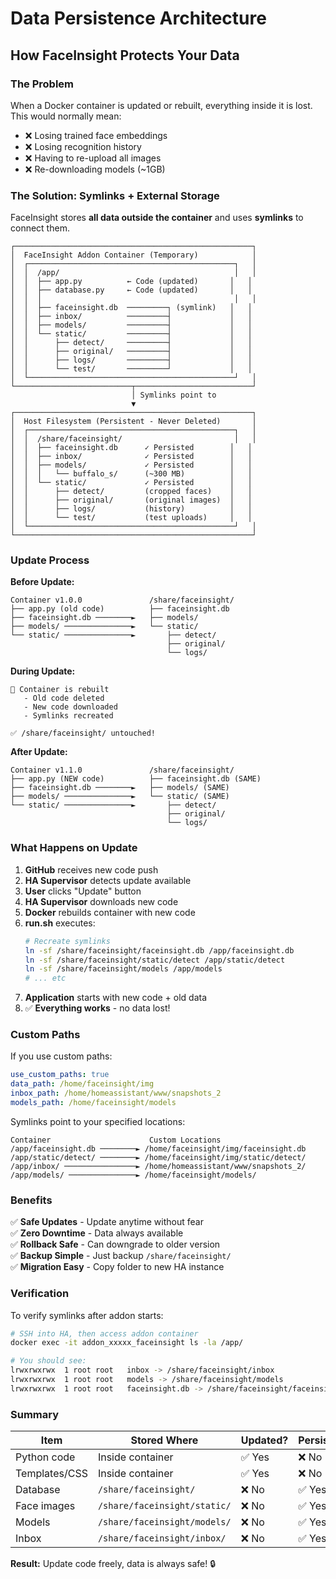 # Data Persistence Architecture

## How FaceInsight Protects Your Data

### The Problem

When a Docker container is updated or rebuilt, everything inside it is lost. This would normally mean:
- ❌ Losing trained face embeddings
- ❌ Losing recognition history
- ❌ Having to re-upload all images
- ❌ Re-downloading models (~1GB)

### The Solution: Symlinks + External Storage

FaceInsight stores **all data outside the container** and uses **symlinks** to connect them.

```
┌─────────────────────────────────────────────────────┐
│  FaceInsight Addon Container (Temporary)            │
│  ┌──────────────────────────────────────────────┐   │
│  │  /app/                                       │   │
│  │  ├── app.py          ← Code (updated)       │   │
│  │  ├── database.py     ← Code (updated)       │   │
│  │  │                                           │   │
│  │  ├── faceinsight.db  ─────────┐ (symlink)   │   │
│  │  ├── inbox/          ─────────┤             │   │
│  │  ├── models/         ─────────┤             │   │
│  │  └── static/         ─────────┤             │   │
│  │      ├── detect/     ─────────┤             │   │
│  │      ├── original/   ─────────┤             │   │
│  │      ├── logs/       ─────────┤             │   │
│  │      └── test/       ─────────┘             │   │
│  └──────────────────────────────────────────────┘   │
└──────────────────────────┬──────────────────────────┘
                           │ Symlinks point to
                           ▼
┌─────────────────────────────────────────────────────┐
│  Host Filesystem (Persistent - Never Deleted)       │
│  ┌──────────────────────────────────────────────┐   │
│  │  /share/faceinsight/                         │   │
│  │  ├── faceinsight.db      ✓ Persisted        │   │
│  │  ├── inbox/              ✓ Persisted        │   │
│  │  ├── models/             ✓ Persisted        │   │
│  │  │   └── buffalo_s/      (~300 MB)          │   │
│  │  └── static/             ✓ Persisted        │   │
│  │      ├── detect/         (cropped faces)    │   │
│  │      ├── original/       (original images)  │   │
│  │      ├── logs/           (history)          │   │
│  │      └── test/           (test uploads)     │   │
│  └──────────────────────────────────────────────┘   │
└─────────────────────────────────────────────────────┘
```

### Update Process

**Before Update:**
```
Container v1.0.0               /share/faceinsight/
├── app.py (old code)          ├── faceinsight.db
├── faceinsight.db ────────►   ├── models/
├── models/ ───────────────►   └── static/
└── static/ ───────────────►       ├── detect/
                                   ├── original/
                                   └── logs/
```

**During Update:**
```
🔄 Container is rebuilt
   - Old code deleted
   - New code downloaded
   - Symlinks recreated
   
✅ /share/faceinsight/ untouched!
```

**After Update:**
```
Container v1.1.0               /share/faceinsight/
├── app.py (NEW code)          ├── faceinsight.db (SAME)
├── faceinsight.db ────────►   ├── models/ (SAME)
├── models/ ───────────────►   └── static/ (SAME)
└── static/ ───────────────►       ├── detect/
                                   ├── original/
                                   └── logs/
```

### What Happens on Update

1. **GitHub** receives new code push
2. **HA Supervisor** detects update available
3. **User** clicks "Update" button
4. **HA Supervisor** downloads new code
5. **Docker** rebuilds container with new code
6. **run.sh** executes:
   ```bash
   # Recreate symlinks
   ln -sf /share/faceinsight/faceinsight.db /app/faceinsight.db
   ln -sf /share/faceinsight/static/detect /app/static/detect
   ln -sf /share/faceinsight/models /app/models
   # ... etc
   ```
7. **Application** starts with new code + old data
8. ✅ **Everything works** - no data lost!

### Custom Paths

If you use custom paths:

```yaml
use_custom_paths: true
data_path: /home/faceinsight/img
inbox_path: /home/homeassistant/www/snapshots_2
models_path: /home/faceinsight/models
```

Symlinks point to your specified locations:

```
Container                      Custom Locations
/app/faceinsight.db ────────► /home/faceinsight/img/faceinsight.db
/app/static/detect/ ────────► /home/faceinsight/img/static/detect/
/app/inbox/ ────────────────► /home/homeassistant/www/snapshots_2/
/app/models/ ───────────────► /home/faceinsight/models/
```

### Benefits

✅ **Safe Updates** - Update anytime without fear  
✅ **Zero Downtime** - Data always available  
✅ **Rollback Safe** - Can downgrade to older version  
✅ **Backup Simple** - Just backup `/share/faceinsight/`  
✅ **Migration Easy** - Copy folder to new HA instance  

### Verification

To verify symlinks after addon starts:

```bash
# SSH into HA, then access addon container
docker exec -it addon_xxxxx_faceinsight ls -la /app/

# You should see:
lrwxrwxrwx  1 root root   inbox -> /share/faceinsight/inbox
lrwxrwxrwx  1 root root   models -> /share/faceinsight/models
lrwxrwxrwx  1 root root   faceinsight.db -> /share/faceinsight/faceinsight.db
```

### Summary

| Item | Stored Where | Updated? | Persists? |
|------|-------------|----------|-----------|
| Python code | Inside container | ✅ Yes | ❌ No |
| Templates/CSS | Inside container | ✅ Yes | ❌ No |
| Database | `/share/faceinsight/` | ❌ No | ✅ Yes |
| Face images | `/share/faceinsight/static/` | ❌ No | ✅ Yes |
| Models | `/share/faceinsight/models/` | ❌ No | ✅ Yes |
| Inbox | `/share/faceinsight/inbox/` | ❌ No | ✅ Yes |

**Result:** Update code freely, data is always safe! 🔒

